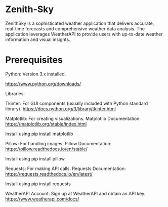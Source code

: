 # Zenith-Sky
ZenithSky is a sophisticated weather application that delivers accurate, real-time forecasts and comprehensive weather data analysis. The application leverages WeatherAPI to provide users with up-to-date weather information and visual insights.

# Prerequisites

Python: Version 3.x installed.

https://www.python.org/downloads/

Libraries:

Tkinter: For GUI components (usually included with Python standard library).
https://docs.python.org/3/library/tkinter.html

Matplotlib: For creating visualizations.
Matplotlib Documentation: https://matplotlib.org/stable/index.html

Install using pip install matplotlib

Pillow: For handling images.
Pillow Documentation: https://pillow.readthedocs.io/en/stable/

Install using pip install pillow

Requests: For making API calls.
Requests Documentation: https://requests.readthedocs.io/en/latest/

Install using pip install requests

WeatherAPI Account: Sign up at WeatherAPI and obtain an API key.
https://www.weatherapi.com/docs/
